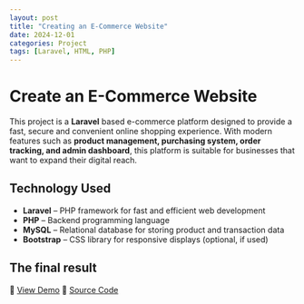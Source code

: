 ```yaml
---
layout: post
title: "Creating an E-Commerce Website"
date: 2024-12-01
categories: Project
tags: [Laravel, HTML, PHP]
---
```


# Create an E-Commerce Website

This project is a **Laravel** based e-commerce platform designed to provide a fast, secure and convenient online shopping experience. With modern features such as **product management, purchasing system, order tracking, and admin dashboard**, this platform is suitable for businesses that want to expand their digital reach.

## Technology Used
- **Laravel** – PHP framework for fast and efficient web development
- **PHP** – Backend programming language
- **MySQL** – Relational database for storing product and transaction data
- **Bootstrap** – CSS library for responsive displays (optional, if used)

## The final result
🔗 [View Demo](https://yourprojectdemo.com)
🔗 [Source Code](https://github.com/Ervin1809/VinkerShop)
